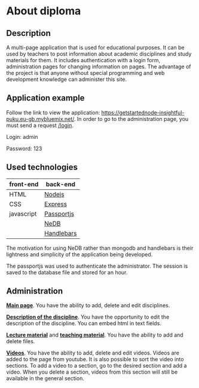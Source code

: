 # About diploma

## Description 

A multi-page application that is used for educational purposes. It can be used by teachers to post information about academic disciplines and study materials for them. It includes authentication with a login form, administration pages for changing information on pages. The advantage of the project is that anyone without special programming and web development knowledge can administer this site.

## Application example

Follow the link to view the application: https://getstartednode-insightful-puku.eu-gb.mybluemix.net/.
In order to go to the administration page, you must send a request [/login](https://getstartednode-insightful-puku.eu-gb.mybluemix.net/login).

Login: admin 

Password: 123

## Used technologies
  
| front-end     | back-end                                      |
| ------------- |-----------------------------------------------|
| HTML          | [Nodejs](https://nodejs.org)                  |
| CSS           | [Express](https://expressjs.com)              |
| javascript    | [Passportjs](http://www.passportjs.org/)      |
|               | [NeDB](https://github.com/louischatriot/nedb) |
|               | [Handlebars](https://handlebarsjs.com/)       |
 
 The motivation for using NeDB rather than mongodb and handlebars is their lightness and simplicity of the application being developed.
 
 The passportjs was used to authenticate the administrator. The session is saved to the database file and stored for an hour.
 
 ## Administration
 
 **[Main page](https://getstartednode-insightful-puku.eu-gb.mybluemix.net/admin)**. You have the ability to add, delete and edit disciplines.
 
 **[Description of the discipline](https://getstartednode-insightful-puku.eu-gb.mybluemix.net/admin/oQjNkJzq9nzZk3iY?q=description)**. You have the opportunity to edit the description of the discipline. You can embed html in text fields.
 
  **[Lecture material](https://getstartednode-insightful-puku.eu-gb.mybluemix.net/admin/oQjNkJzq9nzZk3iY?q=lectures)** and **[teaching material](https://getstartednode-insightful-puku.eu-gb.mybluemix.net/admin/oQjNkJzq9nzZk3iY?q=teachingMaterial)**.  You have the ability to add and delete files.
  
   **[Videos](https://getstartednode-insightful-puku.eu-gb.mybluemix.net/adminVideo)**. You have the ability to add, delete and edit videos. Videos are added to the page from youtube. It is also possible to sort the video into sections. To add a video to a section, go to the desired section and add a video. When you delete a section, videos from this section will still be available in the general section.
